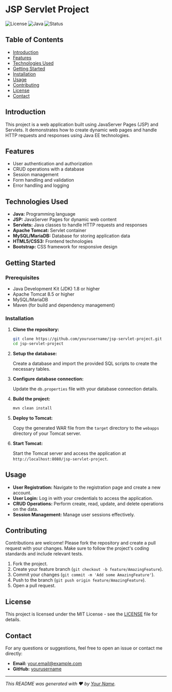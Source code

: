 
# JSP Servlet Project

![License](https://img.shields.io/badge/license-MIT-blue.svg)
![Java](https://img.shields.io/badge/java-%3E%3D%201.8-blue.svg)
![Status](https://img.shields.io/badge/status-active-brightgreen.svg)

## Table of Contents

- [Introduction](#introduction)
- [Features](#features)
- [Technologies Used](#technologies-used)
- [Getting Started](#getting-started)
- [Installation](#installation)
- [Usage](#usage)
- [Contributing](#contributing)
- [License](#license)
- [Contact](#contact)

## Introduction

This project is a web application built using JavaServer Pages (JSP) and Servlets. It demonstrates how to create dynamic web pages and handle HTTP requests and responses using Java EE technologies.

## Features

- User authentication and authorization
- CRUD operations with a database
- Session management
- Form handling and validation
- Error handling and logging

## Technologies Used

- **Java:** Programming language
- **JSP:** JavaServer Pages for dynamic web content
- **Servlets:** Java classes to handle HTTP requests and responses
- **Apache Tomcat:** Servlet container
- **MySQL/MariaDB:** Database for storing application data
- **HTML5/CSS3:** Frontend technologies
- **Bootstrap:** CSS framework for responsive design

## Getting Started

### Prerequisites

- Java Development Kit (JDK) 1.8 or higher
- Apache Tomcat 8.5 or higher
- MySQL/MariaDB
- Maven (for build and dependency management)

### Installation

1. **Clone the repository:**

   ```bash
   git clone https://github.com/yourusername/jsp-servlet-project.git
   cd jsp-servlet-project
   ```

2. **Setup the database:**

   Create a database and import the provided SQL scripts to create the necessary tables.

3. **Configure database connection:**

   Update the `db.properties` file with your database connection details.

4. **Build the project:**

   ```bash
   mvn clean install
   ```

5. **Deploy to Tomcat:**

   Copy the generated WAR file from the `target` directory to the `webapps` directory of your Tomcat server.

6. **Start Tomcat:**

   Start the Tomcat server and access the application at `http://localhost:8080/jsp-servlet-project`.

## Usage

- **User Registration:** Navigate to the registration page and create a new account.
- **User Login:** Log in with your credentials to access the application.
- **CRUD Operations:** Perform create, read, update, and delete operations on the data.
- **Session Management:** Manage user sessions effectively.

## Contributing

Contributions are welcome! Please fork the repository and create a pull request with your changes. Make sure to follow the project's coding standards and include relevant tests.

1. Fork the project.
2. Create your feature branch (`git checkout -b feature/AmazingFeature`).
3. Commit your changes (`git commit -m 'Add some AmazingFeature'`).
4. Push to the branch (`git push origin feature/AmazingFeature`).
5. Open a pull request.

## License

This project is licensed under the MIT License - see the [LICENSE](LICENSE) file for details.

## Contact

For any questions or suggestions, feel free to open an issue or contact me directly:

- **Email:** your.email@example.com
- **GitHub:** [yourusername](https://github.com/yourusername)

---

*This README was generated with ❤️ by [Your Name](https://github.com/yourusername).*
